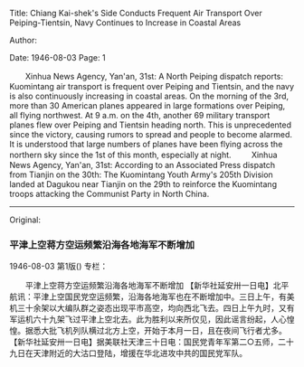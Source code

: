 Title: Chiang Kai-shek's Side Conducts Frequent Air Transport Over Peiping-Tientsin, Navy Continues to Increase in Coastal Areas

Author:

Date: 1946-08-03
Page: 1

　　Xinhua News Agency, Yan'an, 31st: A North Peiping dispatch reports: Kuomintang air transport is frequent over Peiping and Tientsin, and the navy is also continuously increasing in coastal areas. On the morning of the 3rd, more than 30 American planes appeared in large formations over Peiping, all flying northwest. At 9 a.m. on the 4th, another 69 military transport planes flew over Peiping and Tientsin heading north. This is unprecedented since the victory, causing rumors to spread and people to become alarmed. It is understood that large numbers of planes have been flying across the northern sky since the 1st of this month, especially at night.
　　
    Xinhua News Agency, Yan'an, 31st: According to an Associated Press dispatch from Tianjin on the 30th: The Kuomintang Youth Army's 205th Division landed at Dagukou near Tianjin on the 29th to reinforce the Kuomintang troops attacking the Communist Party in North China.



<hr /> 

Original: 


### 平津上空蒋方空运频繁沿海各地海军不断增加

1946-08-03
第1版()
专栏：

　　平津上空蒋方空运频繁沿海各地海军不断增加
    【新华社延安卅一日电】北平航讯：平津上空国民党空运频繁，沿海各地海军也在不断增加中。三日上午，有美机三十余架以大编队群之姿态出现平市高空，均向西北飞去。四日上午九时，又有军运机六十九架飞过平津上空北去。此为胜利以来所仅见，因此谣言纷起，人心惶惶。据悉大批飞机列队横过北方上空，开始于本月一日，且在夜间飞行者尤多。
    【新华社延安卅一日电】据美联社天津三十日电：国民党青年军第二○五师，二十九日在天津附近的大沽口登陆，增援在华北进攻中共的国民党军队。
